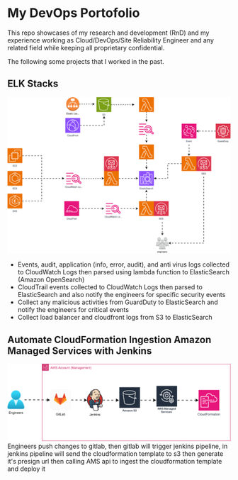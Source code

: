 # My DevOps Portofolio

This repo showcases of my research and development (RnD) and my experience working as Cloud/DevOps/Site Reliability Engineer and any related field while keeping all proprietary confidential.

The following some projects that I worked in the past.

## ELK Stacks

![Alt text](./images/cwlogs-to-es.drawio.svg?raw=true "Centralize Logs in ElasticSearch")

- Events, audit, application (info, error, audit), and anti virus logs collected to CloudWatch Logs then parsed using lambda function to ElasticSearch (Amazon OpenSearch)
- CloudTrail events collected to CloudWatch Logs then parsed to ElasticSearch and also notify the engineers for specific security events
- Collect any malicious activities from GuardDuty to ElasticSearch and notify the engineers for critical events
- Collect load balancer and cloudfront logs from S3 to ElasticSearch

## Automate CloudFormation Ingestion Amazon Managed Services with Jenkins

![Alt text](./images/aws-ms-jenkins.drawio.svg?raw=true "Cfn Ingestion")
Engineers push changes to gitlab, then gitlab will trigger jenkins pipeline, in jenkins pipeline will send the cloudformation template to s3 then generate it's presign url then calling AMS api to ingest the cloudformation template and deploy it
